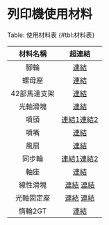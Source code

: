 列印機使用材料
===

Table: 使用材料表 {#tbl:材料表}


|   材料名稱   |                                                                                                                          超連結                                                                                                                          |
|:------------:|:--------------------------------------------------------------------------------------------------------------------------------------------------------------------------------------------------------------------------------------------------------:|
|     腳輪     |                                                                                                [連結](https://tw.misumi-ec.com/vona2/detail/110300511370/)                                                                                               |
|    螺母座    |                           [連結](https://detail.1688.com/offer/571855775654.html?spm=a261b.8768355.pic-list.2.1e3d3497zPcLbw&tracelog=p4p&clickid=139b6690be264b53b021d52477db9963&sessionid=9118ee9464b334d9b43d53e1dad425dc)                           |
| 42部馬達支架 |                                                                              [連結](https://world.taobao.com/item/565887733989.htm?spm=a21wu.10013406-tw.0.0.5ddfd7fcv0k9Tl)                                                                             |
|   光軸滑塊   |                                                                              [連結](https://world.taobao.com/item/14495101210.htm?spm=a21wu.10013406-tw.0.0.5df37e2bIirEth)                                                                              |
|     噴頭     |                             [連結1](https://world.taobao.com/item/560317882313.htm?spm=a21wu.10013406-tw.0.0.1da65c76OUnpUi)[連結2](https://world.taobao.com/item/520431331861.htm?spm=a21wu.10013406-tw.0.0.1da65c76OUnpUi)                             |
|     噴嘴     | [連結](https://item.taobao.com/item.htm?id=527963597624&ali_refid=a3_430750_1006:1122639050:N:3d%E6%89%93%E5%8D%B0%E6%9C%BA%E5%96%B7%E5%98%B4:0cb031b1a129ead4961146ee1ff7099b&ali_trackid=1_0cb031b1a129ead4961146ee1ff7099b&spm=a21wu.10013406-tw.0.0) |
|     風扇     |                                    [連結](https://tw.bid.yahoo.com/item/%E3%80%90%E5%85%A8%E5%86%A0%E3%80%91ADDA-9-2%E5%85%AC%E5%88%86%E9%A2%A8%E6%89%87-9-2-9-2-3-8%E5%85%AC%E5%88%8624V0-7A-2%E7%B7%9A-100518089635)                                   |
|    同步輪    |                 [連結1](http://www.ciguang.com/productsd/tid14/pid59.html)[連結2](https://item.taobao.com/item.htm?id=7088047896&scm=20140651.199.TW.973002450_7088047896&gclid=EAIaIQobChMIyOLR8Kue3wIV2qmWCh3gHAHUEAQYASABEgIT_PD_BwE)                 |
|     軸座     |                                                                              [連結](https://world.taobao.com/item/521011557898.htm?spm=a21wu.10013406-tw.0.0.572c2d3e6k8ZWK)                                                                             |
|     線性滑塊     |                                                                              [連結](https://tw.misumi-ec.com/vona2/detail/110302734840/)                                                                            [連結](https://tw.misumi-ec.com/pdf/fa/2015/p1_597.pdf)                                                                             |
|     光軸固定座     |                                                                              [連結](https://tw.misumi-ec.com/vona2/detail/110300013850/?HissuCode=SHF16)                                                                            [連結](https://tw.misumi-ec.com/pdf/fa/2015/p1_275.pdf)                                                                             |
|     惰輪2GT     |                                                                              [連結](https://item.taobao.com/item.htm?id=7088047896&scm=20140651.199.TW.973002450_7088047896&gclid=EAIaIQobChMIyOLR8Kue3wIV2qmWCh3gHAHUEAQYASABEgIT_PD_BwE&fbclid=IwAR1U1ltAM9fe_vtsuLzE6tUAKzem5GaqVjzFAY6iXQcYTL4eR3hgLq7a5Co)                                                                             |









